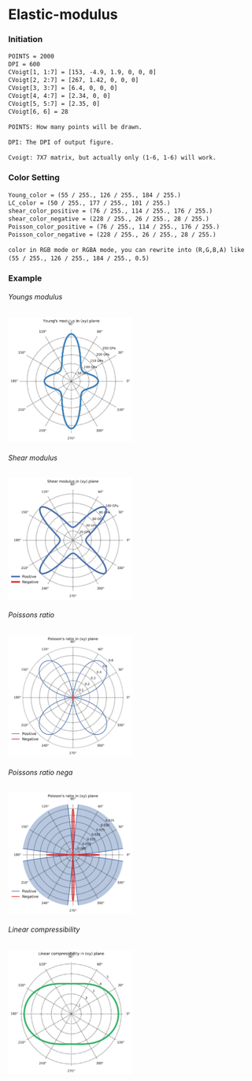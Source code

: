 # Elastic-modulus


### Initiation

	POINTS = 2000
	DPI = 600
	CVoigt[1, 1:7] = [153, -4.9, 1.9, 0, 0, 0]
	CVoigt[2, 2:7] = [267, 1.42, 0, 0, 0]
	CVoigt[3, 3:7] = [6.4, 0, 0, 0]
	CVoigt[4, 4:7] = [2.34, 0, 0]
	CVoigt[5, 5:7] = [2.35, 0]
	CVoigt[6, 6] = 28

`POINTS: How many points will be drawn.`

`DPI: The DPI of output figure.`

`Cvoigt: 7X7 matrix, but actually only (1-6, 1-6) will work.`

### Color Setting
	Young_color = (55 / 255., 126 / 255., 184 / 255.)
	LC_color = (50 / 255., 177 / 255., 101 / 255.)
	shear_color_positive = (76 / 255., 114 / 255., 176 / 255.)
	shear_color_negative = (228 / 255., 26 / 255., 28 / 255.)
	Poisson_color_positive = (76 / 255., 114 / 255., 176 / 255.)
	Poisson_color_negative = (228 / 255., 26 / 255., 28 / 255.)

`color in RGB mode or RGBA mode, you can rewrite into (R,G,B,A) like (55 / 255., 126 / 255., 184 / 255., 0.5)`

### Example

###### *Youngs modulus*

<img src="https://github.com/RJAtouT/Elastic-modulus/blob/master/Elastic%20modulus/Youngs_modulus.png" width="50%" height="50%">

###### *Shear modulus*

<img src="https://github.com/RJAtouT/Elastic-modulus/blob/master/Elastic%20modulus/Shear_modulus.png" width="50%" height="50%">

###### *Poissons ratio*

<img src="https://github.com/RJAtouT/Elastic-modulus/blob/master/Elastic%20modulus/Poissons_ratio.png" width="50%" height="50%">

###### *Poissons ratio nega*

<img src="https://github.com/RJAtouT/Elastic-modulus/blob/master/Elastic%20modulus/Poissons_ratio_nega.png" width="50%" height="50%">

###### *Linear compressibility*

<img src="https://github.com/RJAtouT/Elastic-modulus/blob/master/Elastic%20modulus/Linear_compressibility.png" width="50%" height="50%">
